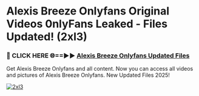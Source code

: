 # Alexis Breeze Onlyfans Original Videos 0nlyFans Leaked - Files Updated! (2xl3)

<h3>🔴 CLICK HERE 🌐==►► <a href="https://tinyurl.com/ms9xzufz" rel="nofollow">Alexis Breeze Onlyfans Updated Files</a></h3>

Get Alexis Breeze Onlyfans and all content. Now you can access all videos and pictures of Alexis Breeze Onlyfans. New Updated Files 2025!

[![2xl3](https://i.imgur.com/ppqm5kG.gif)](https://tinyurl.com/ms9xzufz)
